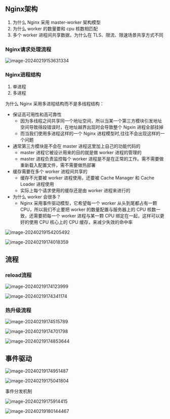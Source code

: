 ## Nginx架构

1. 为什么 Nginx 采用 master-worker 架构模型
2. 为什么 worker 的数量要和 cpu 核数相匹配
3. 多个 worker 进程间共享数据，为什么在 TLS、限流、限速场景共享方式不同

### Nginx请求处理流程

![image-20240219153631334](https://gitee.com/lilyn/pic/raw/master/md-img/image-20240219153631334.png)

### Nginx进程结构

1. 单进程
2. 多进程

为什么 Nginx 采用多进程结构而不是多线程结构：

- 保证高可用性和高可靠性
  - 因为多线程之间共享同一个地址空间，所以当某一个第三方模块引发地址空间导致得段错误时，在地址越界出现时会导致整个 Ngxin 进程全部挂掉
  - 而当我们使用多进程这样的一个 Nginx 进程模型时,往往不会出现这样的一个问题
- 通常第三方模块是不会在 master 进程这里加上自己的功能代码的
  - master 进程它被设计用来的目的就是做 worker 进程的管理的
  - master 进程负责监控每个 worker 进程是不是在正常的工作。需不需要做重新载入配置文件，需不需要做热部署
- 缓存需要在多个 worker 进程间共享的
  - 缓存不光要被 worker 进程使用，还要被 Cache Manager 和 Cache Loader 进程使用
  - 实际上每个请求使用的缓存还是由 worker 进程来进行的
- 为什么 worker 会很多？
  - Nginx 采用事件驱动模型，它希望每一个 worker 从头到尾都占有一颗 CPU，所以我们不止要把 worker 的数量配置与服务器上的 CPU 核数一致，还需要把每一个 worker 进程与某一颗 CPU 绑定在一起，这样可以更好的使用 CPU 核心上的 CPU 缓存，来减少失效的命中率

![image-20240219154205492](https://gitee.com/lilyn/pic/raw/master/md-img/image-20240219154205492.png)



![image-20240219174018359](https://gitee.com/lilyn/pic/raw/master/md-img/image-20240219174018359.png)

## 流程

### reload流程

![image-20240219174123999](https://gitee.com/lilyn/pic/raw/master/md-img/image-20240219174123999.png)

![image-20240219174341174](https://gitee.com/lilyn/pic/raw/master/md-img/image-20240219174341174.png)

### 热升级流程

![image-20240219174515789](https://gitee.com/lilyn/pic/raw/master/md-img/image-20240219174515789.png)

![image-20240219174701798](https://gitee.com/lilyn/pic/raw/master/md-img/image-20240219174701798.png)

![image-20240219174853644](https://gitee.com/lilyn/pic/raw/master/md-img/image-20240219174853644.png)

## 事件驱动

![image-20240219174951487](https://gitee.com/lilyn/pic/raw/master/md-img/image-20240219174951487.png)

![image-20240219175041804](https://gitee.com/lilyn/pic/raw/master/md-img/image-20240219175041804.png)

事件分发机制

![image-20240219175914415](https://gitee.com/lilyn/pic/raw/master/md-img/image-20240219175914415.png)

![image-20240219180144467](https://gitee.com/lilyn/pic/raw/master/md-img/image-20240219180144467.png)